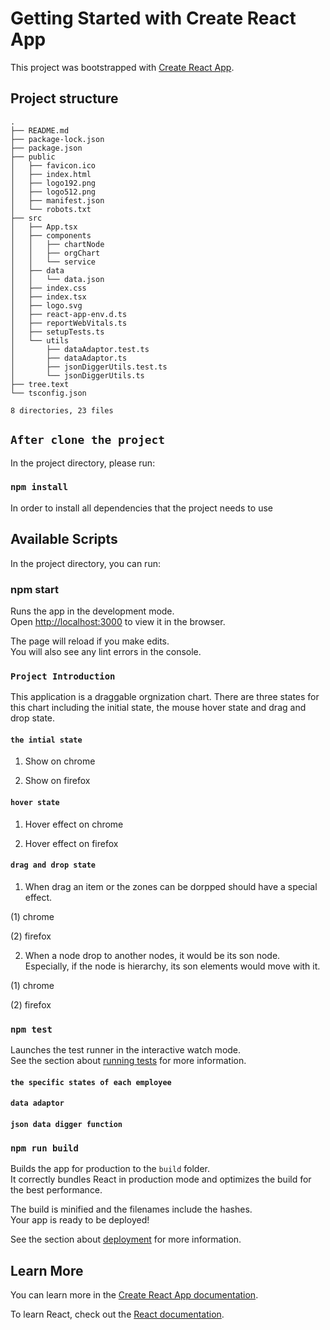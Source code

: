 # Getting Started with Create React App

This project was bootstrapped with [Create React App](https://github.com/facebook/create-react-app).

## Project structure 

```
.
├── README.md
├── package-lock.json
├── package.json
├── public
│   ├── favicon.ico
│   ├── index.html
│   ├── logo192.png
│   ├── logo512.png
│   ├── manifest.json
│   └── robots.txt
├── src
│   ├── App.tsx
│   ├── components
│   │   ├── chartNode
│   │   ├── orgChart
│   │   └── service
│   ├── data
│   │   └── data.json
│   ├── index.css
│   ├── index.tsx
│   ├── logo.svg
│   ├── react-app-env.d.ts
│   ├── reportWebVitals.ts
│   ├── setupTests.ts
│   └── utils
│       ├── dataAdaptor.test.ts
│       ├── dataAdaptor.ts
│       ├── jsonDiggerUtils.test.ts
│       └── jsonDiggerUtils.ts
├── tree.text
└── tsconfig.json

8 directories, 23 files

```

## `After clone the project`

In the project directory, please run:


### `npm install`

In order to install all dependencies that the project needs to use


## Available Scripts

In the project directory, you can run:

### npm start

Runs the app in the development mode.\
Open [http://localhost:3000](http://localhost:3000) to view it in the browser.

The page will reload if you make edits.\
You will also see any lint errors in the console.

### `Project Introduction`
This application is a draggable orgnization chart. There are three states for this chart including the initial state, the mouse hover state and drag and drop state.

#### `the intial state`

1. Show on chrome 

2. Show on firefox

#### `hover state`

1. Hover effect on chrome

2. Hover effect on firefox

#### `drag and drop state`

1. When drag an item or the zones can be dorpped should have a special effect.

  (1) chrome

  (2) firefox

2. When a node drop to another nodes, it would be its son node. Especially, if the node is hierarchy, its son elements would move with it.
  
  (1) chrome

  (2) firefox



### `npm test`

Launches the test runner in the interactive watch mode.\
See the section about [running tests](https://facebook.github.io/create-react-app/docs/running-tests) for more information.

#### `the specific states of each employee`

#### `data adaptor`
#### `json data digger function`




### `npm run build`

Builds the app for production to the `build` folder.\
It correctly bundles React in production mode and optimizes the build for the best performance.

The build is minified and the filenames include the hashes.\
Your app is ready to be deployed!

See the section about [deployment](https://facebook.github.io/create-react-app/docs/deployment) for more information.


## Learn More

You can learn more in the [Create React App documentation](https://facebook.github.io/create-react-app/docs/getting-started).

To learn React, check out the [React documentation](https://reactjs.org/).
